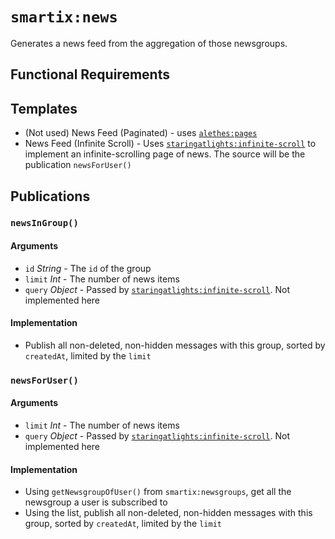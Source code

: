 # `smartix:news`

Generates a news feed from the aggregation of those newsgroups.

## Functional Requirements

## Templates

* (Not used) News Feed (Paginated) - uses [`alethes:pages`](https://github.com/alethes/meteor-pages)
* News Feed (Infinite Scroll) - Uses [`staringatlights:infinite-scroll`](https://github.com/abecks/meteor-infinite-scroll/) to implement an infinite-scrolling page of news. The source will be the publication `newsForUser()`

## Publications

### `newsInGroup()`

#### Arguments

* `id` *String* - The `id` of the group
* `limit` *Int* - The number of news items
* `query` *Object* - Passed by [`staringatlights:infinite-scroll`](https://github.com/abecks/meteor-infinite-scroll/). Not implemented here

#### Implementation

* Publish all non-deleted, non-hidden messages with this group, sorted by `createdAt`, limited by the `limit`

### `newsForUser()`

#### Arguments

* `limit` *Int* - The number of news items
* `query` *Object* - Passed by [`staringatlights:infinite-scroll`](https://github.com/abecks/meteor-infinite-scroll/). Not implemented here

#### Implementation

* Using `getNewsgroupOfUser()` from `smartix:newsgroups`, get all the newsgroup a user is subscribed to
* Using the list, publish all non-deleted, non-hidden messages with this group, sorted by `createdAt`, limited by the `limit`